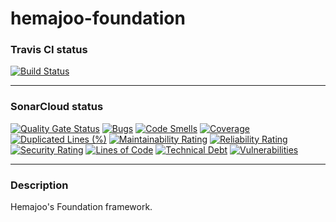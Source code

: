 # hemajoo-foundation

### Travis CI status

[![Build Status](https://travis-ci.com/ressec/hemajoo-foundation.svg?branch=master)](https://travis-ci.com/ressec/hemajoo-foundation)

---

### SonarCloud status

[![Quality Gate Status](https://sonarcloud.io/api/project_badges/measure?project=ressec_hemajoo-foundation&metric=alert_status)](https://sonarcloud.io/dashboard?id=ressec_hemajoo-foundation)
[![Bugs](https://sonarcloud.io/api/project_badges/measure?project=ressec_hemajoo-foundation&metric=bugs)](https://sonarcloud.io/dashboard?id=ressec_hemajoo-foundation)
[![Code Smells](https://sonarcloud.io/api/project_badges/measure?project=ressec_hemajoo-foundation&metric=code_smells)](https://sonarcloud.io/dashboard?id=ressec_hemajoo-foundation)
[![Coverage](https://sonarcloud.io/api/project_badges/measure?project=ressec_hemajoo-foundation&metric=coverage)](https://sonarcloud.io/dashboard?id=ressec_hemajoo-foundation)
[![Duplicated Lines (%)](https://sonarcloud.io/api/project_badges/measure?project=ressec_hemajoo-foundation&metric=duplicated_lines_density)](https://sonarcloud.io/dashboard?id=ressec_hemajoo-foundation)
[![Maintainability Rating](https://sonarcloud.io/api/project_badges/measure?project=ressec_hemajoo-foundation&metric=sqale_rating)](https://sonarcloud.io/dashboard?id=ressec_hemajoo-foundation)
[![Reliability Rating](https://sonarcloud.io/api/project_badges/measure?project=ressec_hemajoo-foundation&metric=reliability_rating)](https://sonarcloud.io/dashboard?id=ressec_hemajoo-foundation)
[![Security Rating](https://sonarcloud.io/api/project_badges/measure?project=ressec_hemajoo-foundation&metric=security_rating)](https://sonarcloud.io/dashboard?id=ressec_hemajoo-foundation)
[![Lines of Code](https://sonarcloud.io/api/project_badges/measure?project=ressec_hemajoo-foundation&metric=ncloc)](https://sonarcloud.io/dashboard?id=ressec_hemajoo-foundation)
[![Technical Debt](https://sonarcloud.io/api/project_badges/measure?project=ressec_hemajoo-foundation&metric=sqale_index)](https://sonarcloud.io/dashboard?id=ressec_hemajoo-foundation)
[![Vulnerabilities](https://sonarcloud.io/api/project_badges/measure?project=ressec_hemajoo-foundation&metric=vulnerabilities)](https://sonarcloud.io/dashboard?id=ressec_hemajoo-foundation)

---

### Description

Hemajoo's Foundation framework.
